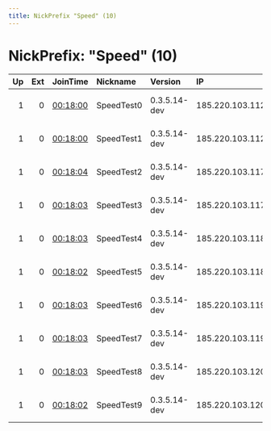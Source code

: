 ```yaml
---
title: NickPrefix "Speed" (10)
---
```


# NickPrefix: "Speed" (10)

|   Up |   Ext | JoinTime                                                                                            | Nickname   | Version      | IP              | AS                  | CC   |   ORp |   Dirp | OS    | Contact                       |   eFamMembers |
|-----:|------:|:----------------------------------------------------------------------------------------------------|:-----------|:-------------|:----------------|:--------------------|:-----|------:|-------:|:------|:------------------------------|--------------:|
|    1 |     0 | [00:18:00](https://metrics.torproject.org/rs.html#details/48B3D8B8B5CC0603A17FBA2560155B3E388E7816) | SpeedTest0 | 0.3.5.14-dev | 185.220.103.112 | The Calyx Institute | de   |   443 |     80 | Linux | robgjansen 0xF6264AB29F8AEDAA |            12 |
|    1 |     0 | [00:18:00](https://metrics.torproject.org/rs.html#details/58D81E5099526516FF8E038D5383B351B5979875) | SpeedTest1 | 0.3.5.14-dev | 185.220.103.112 | The Calyx Institute | de   |  9000 |   9001 | Linux | robgjansen 0xF6264AB29F8AEDAA |            12 |
|    1 |     0 | [00:18:04](https://metrics.torproject.org/rs.html#details/20BC2F515B5057D598CCC018705E0ECA918E0395) | SpeedTest2 | 0.3.5.14-dev | 185.220.103.117 | The Calyx Institute | de   |   443 |     80 | Linux | robgjansen 0xF6264AB29F8AEDAA |            12 |
|    1 |     0 | [00:18:03](https://metrics.torproject.org/rs.html#details/EA62E66AC6188D7F03827C8E003A33B43E647D6E) | SpeedTest3 | 0.3.5.14-dev | 185.220.103.117 | The Calyx Institute | de   |  9000 |   9001 | Linux | robgjansen 0xF6264AB29F8AEDAA |            12 |
|    1 |     0 | [00:18:03](https://metrics.torproject.org/rs.html#details/F61BB5C7375D385BD46659BB2CC56F828C9B47FB) | SpeedTest4 | 0.3.5.14-dev | 185.220.103.118 | The Calyx Institute | de   |   443 |     80 | Linux | robgjansen 0xF6264AB29F8AEDAA |            12 |
|    1 |     0 | [00:18:02](https://metrics.torproject.org/rs.html#details/3C84D97D9846044338D6DC013A6F62A9291F4614) | SpeedTest5 | 0.3.5.14-dev | 185.220.103.118 | The Calyx Institute | de   |  9000 |   9001 | Linux | robgjansen 0xF6264AB29F8AEDAA |            12 |
|    1 |     0 | [00:18:03](https://metrics.torproject.org/rs.html#details/B78548CDA594B8FA43E808B6D98FC5803C3797FE) | SpeedTest6 | 0.3.5.14-dev | 185.220.103.119 | The Calyx Institute | de   |   443 |     80 | Linux | robgjansen 0xF6264AB29F8AEDAA |            12 |
|    1 |     0 | [00:18:03](https://metrics.torproject.org/rs.html#details/8BDFF2E89EC90FA052E685ACEC95BEF413D0CC68) | SpeedTest7 | 0.3.5.14-dev | 185.220.103.119 | The Calyx Institute | de   |  9000 |   9001 | Linux | robgjansen 0xF6264AB29F8AEDAA |            12 |
|    1 |     0 | [00:18:03](https://metrics.torproject.org/rs.html#details/9F0FEE115DF5A0E3F5A975378064D63EC21B4A19) | SpeedTest8 | 0.3.5.14-dev | 185.220.103.120 | The Calyx Institute | de   |   443 |     80 | Linux | robgjansen 0xF6264AB29F8AEDAA |            12 |
|    1 |     0 | [00:18:02](https://metrics.torproject.org/rs.html#details/1D1E231A88D6D99306AC38F46E9D3EFB9CFBA610) | SpeedTest9 | 0.3.5.14-dev | 185.220.103.120 | The Calyx Institute | de   |  9000 |   9001 | Linux | robgjansen 0xF6264AB29F8AEDAA |            12 |
